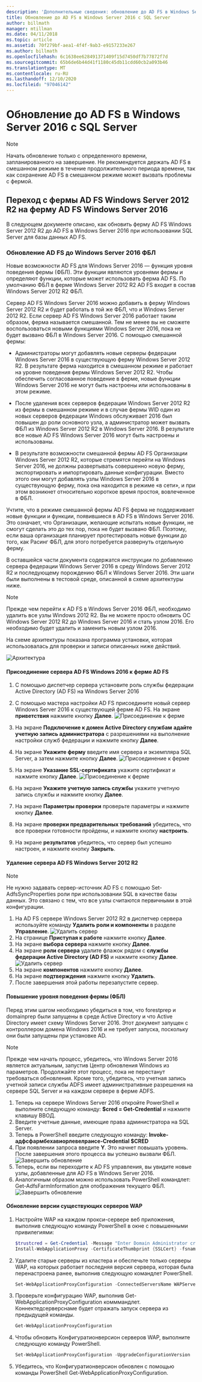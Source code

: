 ```yaml
---
description: 'Дополнительные сведения: обновление до AD FS в Windows Server 2016 с SQL Server'
title: Обновление до AD FS в Windows Server 2016 с SQL Server
author: billmath
manager: mtillman
ms.date: 04/11/2018
ms.topic: article
ms.assetid: 70f279bf-aea1-4f4f-9ab3-e9157233e267
ms.author: billmath
ms.openlocfilehash: 6c1638ee628491371409f15d7450df7b77872f7d
ms.sourcegitcommit: 65b6de6b44d41f1180c45db11cdd60cb2a093b46
ms.translationtype: MT
ms.contentlocale: ru-RU
ms.lasthandoff: 12/10/2020
ms.locfileid: "97046142"
---
```

# <a name="upgrading-to-ad-fs-in-windows-server-2016-with-sql-server"></a>Обновление до AD FS в Windows Server 2016 с SQL Server


> [!NOTE]
> Начать обновление только с определенного времени, запланированного на завершение. Не рекомендуется держать AD FS в смешанном режиме в течение продолжительного периода времени, так как сохранение AD FS в смешанном режиме может вызвать проблемы с фермой.


## <a name="moving-from-a-windows-server-2012-r2-ad-fs-farm-to-a-windows-server-2016-ad-fs-farm"></a>Переход с фермы AD FS Windows Server 2012 R2 на ферму AD FS Windows Server 2016
В следующем документе описано, как обновить ферму AD FS Windows Server 2012 R2 до AD FS в Windows Server 2016 при использовании SQL Server для базы данных AD FS.

### <a name="upgrading-ad-fs-to-windows-server-2016-fbl"></a>Обновление AD FS до Windows Server 2016 ФБЛ
Новые возможности AD FS для Windows Server 2016 — функция уровня поведения фермы (ФБЛ).   Эти функции являются уровнями фермы и определяют функции, которые может использовать ферма AD FS.   По умолчанию ФБЛ в ферме Windows Server 2012 R2 AD FS входит в состав Windows Server 2012 R2 ФБЛ.

Сервер AD FS Windows Server 2016 можно добавить в ферму Windows Server 2012 R2 и будет работать в той же ФБЛ, что и Windows Server 2012 R2.  Если сервер AD FS Windows Server 2016 работает таким образом, ферма называется смешанной.  Тем не менее вы не сможете воспользоваться новыми функциями Windows Server 2016, пока не будет вызвано ФБЛ в Windows Server 2016.  С помощью смешанной фермы:

-   Администраторы могут добавлять новые серверы федерации Windows Server 2016 в существующую ферму Windows Server 2012 R2.  В результате ферма находится в смешанном режиме и работает на уровне поведения фермы Windows Server 2012 R2.  Чтобы обеспечить согласованное поведение в ферме, новые функции Windows Server 2016 не могут быть настроены или использованы в этом режиме.

-   После удаления всех серверов федерации Windows Server 2012 R2 из фермы в смешанном режиме и в случае фермы WID один из новых серверов федерации Windows обслуживает 2016 был повышен до роли основного узла, а администратор может вызвать ФБЛ из Windows Server 2012 R2 в Windows Server 2016.  В результате все новые AD FS Windows Server 2016 могут быть настроены и использованы.

-   В результате возможности смешанной фермы AD FS Организации Windows Server 2012 R2, которые стремятся перейти на Windows Server 2016, не должны развертывать совершенно новую ферму, экспортировать и импортировать данные конфигурации.  Вместо этого они могут добавлять узлы Windows Server 2016 в существующую ферму, пока она находится в режиме «в сети», и при этом возникнет относительно короткое время простоя, вовлеченное в ФБЛ.

Учтите, что в режиме смешанной фермы AD FS ферма не поддерживает новые функции и функции, появившиеся в AD FS в Windows Server 2016.  Это означает, что Организации, желающие испытать новые функции, не смогут сделать это до тех пор, пока не будет вызвано ФБЛ.  Поэтому, если ваша организация планирует протестировать новые функции до того, как Расинг ФБЛ, для этого потребуется развернуть отдельную ферму.

В оставшейся части документа содержатся инструкции по добавлению сервера федерации Windows Server 2016 в среду Windows Server 2012 R2 и последующему порождению ФБЛ к Windows Server 2016.  Эти шаги были выполнены в тестовой среде, описанной в схеме архитектуры ниже.

> [!NOTE]
> Прежде чем перейти к AD FS в Windows Server 2016 ФБЛ, необходимо удалить все узлы Windows 2012 R2.  Вы не можете просто обновить ОС Windows Server 2012 R2 до Windows Server 2016 и стать узлом 2016.  Его необходимо будет удалить и заменить новым узлом 2016.

На схеме архитектуры показана программа установки, которая использовалась для проверки и записи описанных ниже действий.

![Архитектура](media/Upgrading-to-AD-FS-in-Windows-Server-2016-SQL/arch.png)


#### <a name="join-the-windows-2016-ad-fs-server-to-the-ad-fs-farm"></a>Присоединение сервера AD FS Windows 2016 к ферме AD FS

1.  С помощью диспетчер сервера установите роль службы федерации Active Directory (AD FS) на Windows Server 2016

2.  С помощью мастера настройки AD FS присоедините новый сервер Windows Server 2016 к существующей ферме AD FS.  На экране **приветствия** нажмите кнопку **Далее**.
 ![Присоединение к ферме](media/Upgrading-to-AD-FS-in-Windows-Server-2016-SQL/configure1.png)
3.  На экране **Подключение к домен Active Directory службам** **адайте учетную запись администратора** с разрешениями на выполнение настройки служб федерации и нажмите кнопку **Далее**.
4.  На экране **Укажите ферму** введите имя сервера и экземпляра SQL Server, а затем нажмите кнопку **Далее**.
![Присоединение к ферме](media/Upgrading-to-AD-FS-in-Windows-Server-2016-SQL/configure3.png)
5.  На экране **Указание SSL-сертификата** укажите сертификат и нажмите кнопку **Далее**.
![Присоединение к ферме](media/Upgrading-to-AD-FS-in-Windows-Server-2016-SQL/configure4.png)
6.  На экране **Укажите учетную запись службы** укажите учетную запись службы и нажмите кнопку **Далее**.
7.  На экране **Параметры проверки** проверьте параметры и нажмите кнопку **Далее**.
8.  На экране **проверки предварительных требований** убедитесь, что все проверки готовности пройдены, и нажмите кнопку **настроить**.
9.  На экране **результатов** убедитесь, что сервер был успешно настроен, и нажмите кнопку **Закрыть**.


#### <a name="remove-the-windows-server-2012-r2-ad-fs-server"></a>Удаление сервера AD FS Windows Server 2012 R2

>[!NOTE]
>Не нужно задавать сервер-источник AD FS с помощью Set-AdfsSyncProperties роли при использовании SQL в качестве базы данных.  Это связано с тем, что все узлы считаются первичными в этой конфигурации.

1.  На AD FS сервере Windows Server 2012 R2 в диспетчер сервера используйте команду **Удалить роли и компоненты** в разделе **Управление**.
![Удалить сервер](media/Upgrading-to-AD-FS-in-Windows-Server-2016-SQL/remove1.png)
2.  На странице **Приступая к работе** нажмите кнопку **Далее**.
3.  На экране **выбора сервера** нажмите кнопку **Далее**.
4.  На экране **роли сервера** удалите флажок рядом с **службы федерации Active Directory (AD FS)** и нажмите кнопку **Далее**.
![Удалить сервер](media/Upgrading-to-AD-FS-in-Windows-Server-2016-SQL/remove2.png)
5.  На экране **компонентов** нажмите кнопку **Далее**.
6.  На экране **подтверждения** нажмите кнопку **Удалить**.
7.  После завершения этой работы перезапустите сервер.

#### <a name="raise-the-farm-behavior-level-fbl"></a>Повышение уровня поведения фермы (ФБЛ)
Перед этим шагом необходимо убедиться в том, что forestprep и domainprep были запущены в среде Active Directory и что Active Directory имеет схему Windows Server 2016.  Этот документ запущен с контроллером домена Windows 2016 и не требует запуска, поскольку они были запущены при установке AD.

>[!NOTE]
>Прежде чем начать процесс, убедитесь, что Windows Server 2016 является актуальным, запустив Центр обновления Windows из параметров.  Продолжайте этот процесс, пока не перестанут требоваться обновления. Кроме того, убедитесь, что учетная запись учетной записи службы ADFS имеет административные разрешения на сервере SQL Server и на каждом сервере в ферме ADFS.

1. Теперь на сервере Windows Server 2016 откройте PowerShell и выполните следующую команду: **$cred = Get-Credential** и нажмите клавишу ВВОД.
2. Введите учетные данные, имеющие права администратора на SQL Server.
3. Теперь в PowerShell введите следующую команду: **Invoke-адфсфармбехавиорлевелраисе-Credential $CRED**
2. При появлении запроса введите **Y**.  Это начнет повышать уровень.  После завершения этого процесса вы успешно вызвали ФБЛ.
![Завершить обновление](media/Upgrading-to-AD-FS-in-Windows-Server-2016-SQL/finish1.png)
3. Теперь, если вы переходите к AD FS управления, вы увидите новые узлы, добавленные для AD FS в Windows Server 2016.
4. Аналогичным образом можно использовать PowerShell командлет: Get-AdfsFarmInformation для отображения текущего ФБЛ.
![Завершить обновление](media/Upgrading-to-AD-FS-in-Windows-Server-2016-SQL/finish2.png)

#### <a name="upgrade-the-configuration-version-of-existing-wap-servers"></a>Обновление версии существующих серверов WAP
1. Настройте WAP на каждом прокси-сервере веб приложения, выполнив следующую команду PowerShell в окне с повышенными привилегиями:
    ```powershell
    $trustcred = Get-Credential -Message "Enter Domain Administrator credentials"
    Install-WebApplicationProxy -CertificateThumbprint {SSLCert} -fsname fsname -FederationServiceTrustCredential $trustcred
    ```
2. Удалите старые серверы из кластера и обеспечьте только серверы WAP, на которых работает последняя версия сервера, которая была перенастроена ранее, выполнив следующую командлет PowerShell.
    ```powershell
    Set-WebApplicationProxyConfiguration -ConnectedServersName WAPServerName1, WAPServerName2
    ```
3. Проверьте конфигурацию WAP, выполнив Get-WebApplicationProxyConfiguration комммандлет. Коннектедсерверснаме будет отражать запуск сервера из предыдущей команды.
    ```powershell
    Get-WebApplicationProxyConfiguration
    ```
4. Чтобы обновить Конфигуратионверсион серверов WAP, выполните следующую команду PowerShell.
    ```powershell
    Set-WebApplicationProxyConfiguration -UpgradeConfigurationVersion
    ```
5. Убедитесь, что Конфигуратионверсион обновлен с помощью команды PowerShell Get-WebApplicationProxyConfiguration.
